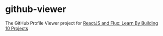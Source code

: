 # github-viewer
The GitHub Profile Viewer project for [ReactJS and Flux: Learn By Building 10 Projects](https://www.udemy.com/reactjs-and-flux-learn-by-building-10-projects/)
